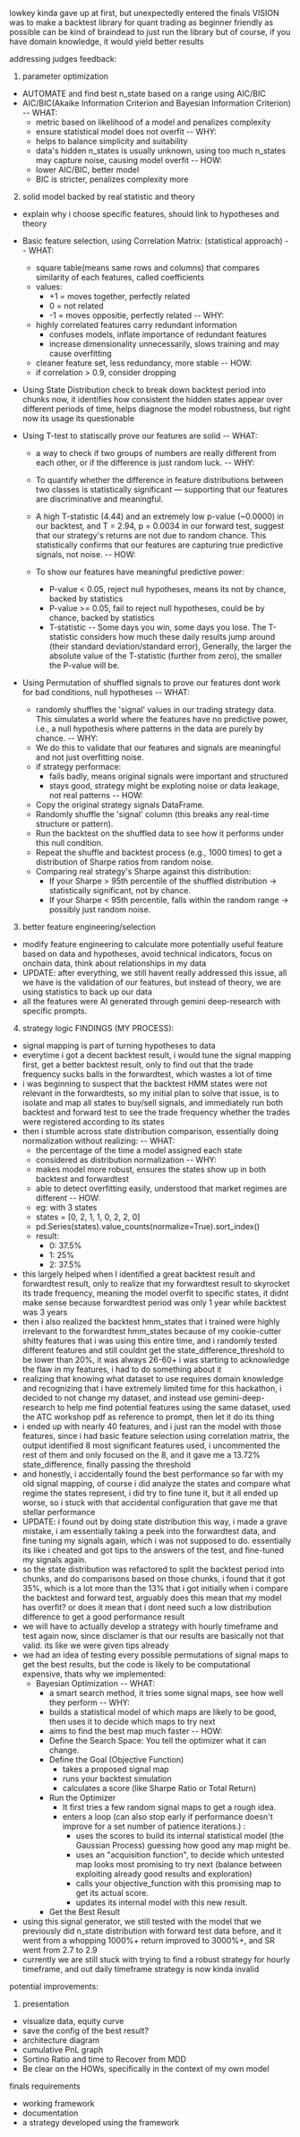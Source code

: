 lowkey kinda gave up at first, but unexpectedly entered the finals
VISION was to make a backtest library for quant trading as beginner friendly as possible
can be kind of braindead to just run the library
but of course, if you have domain knowledge, it would yield better results

addressing judges feedback:
1. parameter optimization
- AUTOMATE and find best n_state based on a range using AIC/BIC
- AIC/BIC(Akaike Information Criterion and Bayesian Information Criterion)
-- WHAT:
	- metric based on likelihood of a model and penalizes complexity
	- ensure statistical model does not overfit
-- WHY:
	- helps to balance simplicity and suitability
	- data's hidden n_states is usually unknown, using too much n_states may capture noise, causing model overfit
-- HOW:
	- lower AIC/BIC, better model
	- BIC is stricter, penalizes complexity more

2. solid model backed by real statistic and theory
- explain why i choose specific features, should link to hypotheses and theory
- Basic feature selection, using Correlation Matrix: (statistical approach)
-- WHAT:
	- square table(means same rows and columns) that compares similarity of each features, called coefficients
	- values:
		- +1 = moves together, perfectly related
		- 0 = not related
		- -1 = moves oppositie, perfectly related
-- WHY:
	- highly correlated features carry redundant information
		- confuses models, inflate importance of redundant features
		- increase dimensionality unnecessarily, slows training and may cause overfitting
	- cleaner feature set, less redundancy, more stable
-- HOW:
	- if correlation > 0.9, consider dropping
- Using State Distribution check to break down backtest period into chunks now, it identifies how consistent the hidden states appear over different periods of time, helps diagnose the model robustness, but right now its usage its questionable
- Using T-test to statiscally prove our features are solid
-- WHAT:
	- a way to check if two groups of numbers are really different from each other, or if the difference is just random luck.
-- WHY:
	- To quantify whether the difference in feature distributions between two classes is statistically significant — supporting that our features are discriminative and meaningful.

	- A high T-statistic (4.44) and an extremely low p-value (~0.0000) in our backtest, and T = 2.94, p = 0.0034 in our forward test, suggest that our strategy's returns are not due to random chance. This statistically confirms that our features are capturing true predictive signals, not noise.
-- HOW:
	- To show our features have meaningful predictive power:
		- P-value < 0.05, reject null hypotheses, means its not by chance, backed by statistics
		- P-value >= 0.05, fail to reject null hypotheses, could be by chance, backed by statistics
		- T-statistic --  Some days you win, some days you lose. The T-statistic considers how much these daily results jump around (their standard deviation/standard error), Generally, the larger the absolute value of the T-statistic (further from zero), the smaller the P-value will be.

- Using Permutation of shuffled signals to prove our features dont work for bad conditions, null hypotheses
-- WHAT:
	- randomly shuffles the 'signal' values in our trading strategy data. This simulates a world where the features have no predictive power, i.e., a null hypothesis where patterns in the data are purely by chance.
-- WHY:
	- We do this to validate that our features and signals are meaningful and not just overfitting noise.
	- if strategy performace:
		- fails badly, means original signals were important and structured
		- stays good, strategy might be exploting noise or data leakage, not real patterns
-- HOW:
	- Copy the original strategy signals DataFrame.
	- Randomly shuffle the 'signal' column (this breaks any real-time structure or pattern).
	- Run the backtest on the shuffled data to see how it performs under this null condition.
	- Repeat the shuffle and backtest process (e.g., 1000 times) to get a distribution of Sharpe ratios from random noise.
	- Comparing real strategy's Sharpe against this distribution:
		- If your Sharpe > 95th percentile of the shuffled distribution → statistically significant, not by chance.
		- If your Sharpe < 95th percentile, falls within the random range → possibly just random noise.

3. better feature engineering/selection
- modify feature engineering to calculate more potentially useful feature based on data and hypotheses, avoid technical indicators, focus on onchain data, think about relationships in my data
- UPDATE: after everything, we still havent really addressed this issue, all we have is the validation of our features, but instead of theory, we are using statistics to back up our data
- all the features were AI generated through gemini deep-research with specific prompts.

4. strategy logic
FINDINGS (MY PROCESS):
- signal mapping is part of turning hypotheses to data
- everytime i got a decent backtest result, i would tune the signal mapping first, get a better backtest result, only to find out that the trade frequency sucks balls in the forwardtest, which wastes a lot of time
- i was beginning to suspect that the backtest HMM states were not relevant in the forwardtests, so my initial plan to solve that issue, is to isolate and map all states to buy/sell signals, and immediately run both backtest and forward test to see the trade frequency whether the trades were registered according to its states
- then i stumble across state distribution comparison, essentially doing normalization without realizing:
-- WHAT:
	- the percentage of the time a model assigned each state
	- considered as distribution normalization
-- WHY:
	- makes model more robust, ensures the states show up in both backtest and forwardtest
	- able to detect overfitting easily, understood that market regimes are different
-- HOW:
	- eg: with 3 states
	- states = [0, 2, 1, 1, 0, 2, 2, 0]
	- pd.Series(states).value_counts(normalize=True).sort_index()
	- result:
		- 0: 37.5%
		- 1: 25%
		- 2: 37.5%
- this largely helped when I identified a great backtest result and forwardtest result, only to realize that my forwardtest result to skyrocket its trade frequency, meaning the model overfit to specific states, it didnt make sense because forwardtest period was only 1 year while backtest was 3 years
- then i also realized the backtest hmm_states that i trained were highly irrelevant to the forwardtest hmm_states because of my cookie-cutter shitty features that i was using this entire time, and i randomly tested different features and still couldnt get the state_difference_threshold to be lower than 20%, it was always 26-60+ i was starting to acknowledge the flaw in my features, i had to do something about it
- realizing that knowing what dataset to use requires domain knowledge and recognizing that i have extremely limited time for this hackathon, i decided to not change my dataset, and instead use gemini-deep-research to help me find potential features using the same dataset, used the ATC workshop pdf as reference to prompt, then let it do its thing
- i ended up with nearly 40 features, and i just ran the model with those features, since i had basic feature selection using correlation matrix, the output identified 8 most significant features used, i uncommented the rest of them and only focused on the 8, and it gave me a 13.72% state_difference, finally passing the threshold
- and honestly, i accidentally found the best performance so far with my old signal mapping, of course i did analyze the states and compare what regime the states represent, i did try to fine tune it, but it all ended up worse, so i stuck with that accidental configuration that gave me that stellar performance
- UPDATE: i found out by doing state distribution this way, i made a grave mistake, i am essentially taking a peek into the forwardtest data, and fine tuning my signals again, which i was not supposed to do. essentially its like i cheated and got tips to the answers of the test, and fine-tuned my signals again.
- so the state distribution was refactored to split the backtest period into chunks, and do comparisons based on those chunks, i found that it got 35%, which is a lot more than the 13% that i got initially when i compare the backtest and forward test, arguably does this mean that my model has overfit? or does it mean that i dont need such a low distribution difference to get a good performance result
- we will have to actually develop a strategy with hourly timeframe and test again now, since disclamer is that our results are basically not that valid. its like we were given tips already
- we had an idea of testing every possible permutations of signal maps to get the best results, but the code is likely to be computational expensive, thats why we implemented:
	- Bayesian Optimization
	-- WHAT:
		- a smart search method, it tries some signal maps, see how well they perform
	-- WHY:
		- builds a statistical model of which maps are likely to be good, then uses it to decide which maps to try next
		- aims to find the best map much faster
	-- HOW:
		- Define the Search Space: You tell the optimizer what it can change.
		- Define the Goal (Objective Function)
			- takes a proposed signal map
			- runs your backtest simulation
			- calculates a score (like Sharpe Ratio or Total Return)
		- Run the Optimizer
			- It first tries a few random signal maps to get a rough idea.
			- enters a loop (can also stop early if performance doesn't improve for a set number of patience iterations.) :
				- uses the scores  to build its internal statistical model (the Gaussian Process) guessing how good any map might be.
				- uses an "acquisition function", to decide which untested map looks most promising to try next (balance between exploiting already good results and exploration)
				- calls your objective_function with this promising map to get its actual score.
				- updates its internal model with this new result.
		- Get the Best Result
- using this signal generator, we still tested with the model that we previously did n_state distribution with forward test data before, and it went from a whopping 1000%+ return improved to 3000%+, and SR went from 2.7 to 2.9
- currently we are still stuck with trying to find a robust strategy for hourly timeframe, and out daily timeframe strategy is now kinda invalid

potential improvements:
1. presentation
- visualize data, equity curve
- save the config of the best result?
- architecture diagram
- cumulative PnL graph
- Sortino Ratio and time to Recover from MDD
- Be clear on the HOWs, specifically in the context of my own model

finals requirements
- working framework
- documentation
- a strategy developed using the framework
